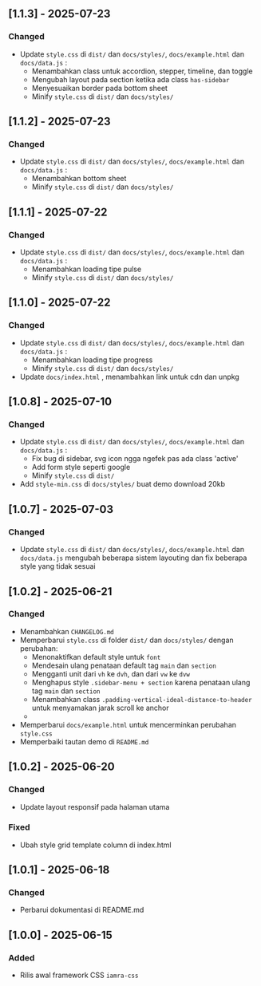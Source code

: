 ## [1.1.3] - 2025-07-23
### Changed
- Update `style.css` di `dist/` dan `docs/styles/`, `docs/example.html` dan `docs/data.js` :
  - Menambahkan class untuk accordion, stepper, timeline, dan toggle
  - Mengubah layout pada section ketika ada class `has-sidebar`
  - Menyesuaikan border pada bottom sheet
  - Minify `style.css` di `dist/` dan `docs/styles/`

## [1.1.2] - 2025-07-23
### Changed
- Update `style.css` di `dist/` dan `docs/styles/`, `docs/example.html` dan `docs/data.js` :
  - Menambahkan bottom sheet
  - Minify `style.css` di `dist/` dan `docs/styles/`
  
## [1.1.1] - 2025-07-22
### Changed
- Update `style.css` di `dist/` dan `docs/styles/`, `docs/example.html` dan `docs/data.js` :
  - Menambahkan loading tipe pulse
  - Minify `style.css` di `dist/` dan `docs/styles/`

## [1.1.0] - 2025-07-22
### Changed
- Update `style.css` di `dist/` dan `docs/styles/`, `docs/example.html` dan `docs/data.js` :
  - Menambahkan loading tipe progress
  - Minify `style.css` di `dist/` dan `docs/styles/`
- Update `docs/index.html` , menambahkan link untuk cdn dan unpkg

## [1.0.8] - 2025-07-10
### Changed
- Update `style.css` di `dist/` dan `docs/styles/`, `docs/example.html` dan `docs/data.js` :
  - Fix bug di sidebar, svg icon ngga ngefek pas ada class 'active'
  - Add form style seperti google
  - Minify `style.css` di `dist/`
- Add `style-min.css` di `docs/styles/` buat demo download 20kb

## [1.0.7] - 2025-07-03
### Changed
- Update `style.css` di `dist/` dan `docs/styles/`, `docs/example.html` dan `docs/data.js` mengubah beberapa sistem layouting dan fix beberapa style yang tidak sesuai

## [1.0.2] - 2025-06-21
### Changed
- Menambahkan `CHANGELOG.md`
- Memperbarui `style.css` di folder `dist/` dan `docs/styles/` dengan perubahan:
    - Menonaktifkan default style untuk `font`
    - Mendesain ulang penataan default tag `main` dan `section`
    - Mengganti unit dari `vh` ke `dvh`, dan dari `vw` ke `dvw`
    - Menghapus style `.sidebar-menu + section` karena penataan ulang tag `main` dan `section`
    - Menambahkan class `.padding-vertical-ideal-distance-to-header` untuk menyamakan jarak scroll ke anchor
    - 
- Memperbarui `docs/example.html` untuk mencerminkan perubahan `style.css`
- Memperbaiki tautan demo di `README.md`

## [1.0.2] - 2025-06-20
### Changed
- Update layout responsif pada halaman utama

### Fixed
- Ubah style grid template column di index.html

## [1.0.1] - 2025-06-18
### Changed
- Perbarui dokumentasi di README.md

## [1.0.0] - 2025-06-15
### Added
- Rilis awal framework CSS `iamra-css`
